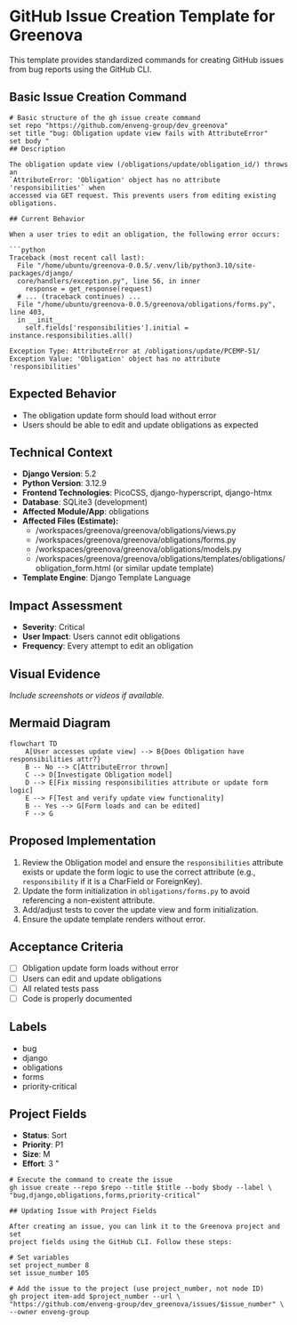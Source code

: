 # GitHub Issue Creation Template for Greenova

This template provides standardized commands for creating GitHub issues from
bug reports using the GitHub CLI.

## Basic Issue Creation Command

````fish
# Basic structure of the gh issue create command
set repo "https://github.com/enveng-group/dev_greenova"
set title "bug: Obligation update view fails with AttributeError"
set body "
## Description

The obligation update view (/obligations/update/obligation_id/) throws an
`AttributeError: 'Obligation' object has no attribute 'responsibilities'` when
accessed via GET request. This prevents users from editing existing obligations.

## Current Behavior

When a user tries to edit an obligation, the following error occurs:

```python
Traceback (most recent call last):
  File "/home/ubuntu/greenova-0.0.5/.venv/lib/python3.10/site-packages/django/
  core/handlers/exception.py", line 56, in inner
    response = get_response(request)
  # ... (traceback continues) ...
  File "/home/ubuntu/greenova-0.0.5/greenova/obligations/forms.py", line 403,
  in __init__
    self.fields['responsibilities'].initial = instance.responsibilities.all()

Exception Type: AttributeError at /obligations/update/PCEMP-51/
Exception Value: 'Obligation' object has no attribute 'responsibilities'
````

## Expected Behavior

- The obligation update form should load without error
- Users should be able to edit and update obligations as expected

## Technical Context

- **Django Version**: 5.2
- **Python Version**: 3.12.9
- **Frontend Technologies**: PicoCSS, django-hyperscript, django-htmx
- **Database**: SQLite3 (development)
- **Affected Module/App**: obligations
- **Affected Files (Estimate):**
  - /workspaces/greenova/greenova/obligations/views.py
  - /workspaces/greenova/greenova/obligations/forms.py
  - /workspaces/greenova/greenova/obligations/models.py
  - /workspaces/greenova/greenova/obligations/templates/obligations/
    obligation_form.html (or similar update template)
- **Template Engine**: Django Template Language

## Impact Assessment

- **Severity**: Critical
- **User Impact**: Users cannot edit obligations
- **Frequency**: Every attempt to edit an obligation

## Visual Evidence

_Include screenshots or videos if available._

## Mermaid Diagram

```mermaid
flowchart TD
    A[User accesses update view] --> B{Does Obligation have responsibilities attr?}
    B -- No --> C[AttributeError thrown]
    C --> D[Investigate Obligation model]
    D --> E[Fix missing responsibilities attribute or update form logic]
    E --> F[Test and verify update view functionality]
    B -- Yes --> G[Form loads and can be edited]
    F --> G
```

## Proposed Implementation

1. Review the Obligation model and ensure the `responsibilities` attribute
   exists or update the form logic to use the correct attribute (e.g.,
   `responsibility` if it is a CharField or ForeignKey).
2. Update the form initialization in `obligations/forms.py` to avoid
   referencing a non-existent attribute.
3. Add/adjust tests to cover the update view and form initialization.
4. Ensure the update template renders without error.

## Acceptance Criteria

- [ ] Obligation update form loads without error
- [ ] Users can edit and update obligations
- [ ] All related tests pass
- [ ] Code is properly documented

## Labels

- bug
- django
- obligations
- forms
- priority-critical

## Project Fields

- **Status**: Sort
- **Priority**: P1
- **Size**: M
- **Effort**: 3 "

```fish
# Execute the command to create the issue
gh issue create --repo $repo --title $title --body $body --label \
"bug,django,obligations,forms,priority-critical"

## Updating Issue with Project Fields

After creating an issue, you can link it to the Greenova project and set
project fields using the GitHub CLI. Follow these steps:

# Set variables
set project_number 8
set issue_number 105

# Add the issue to the project (use project_number, not node ID)
gh project item-add $project_number --url \
"https://github.com/enveng-group/dev_greenova/issues/$issue_number" \
--owner enveng-group

```
